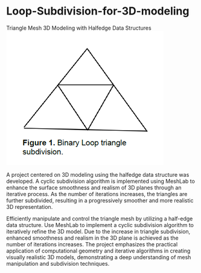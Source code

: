 # Loop-Subdivision-for-3D-modeling

Triangle Mesh 3D Modeling with Halfedge Data Structures
![image](https://github.com/bryanliao24/Loop-Subdivision-for-3D-modeling/blob/main/img/1.PNG)
            
A project centered on 3D modeling using the halfedge data structure was developed. 
A cyclic subdivision algorithm is implemented using MeshLab to enhance the surface smoothness and realism of 3D planes through an iterative process.
As the number of iterations increases, the triangles are further subdivided, resulting in a progressively smoother and more realistic 3D representation.



Efficiently manipulate and control the triangle mesh by utilizing a half-edge data structure.
Use MeshLab to implement a cyclic subdivision algorithm to iteratively refine the 3D model.
Due to the increase in triangle subdivision, enhanced smoothness and realism in the 3D plane is achieved as the number of iterations increases.
The project emphasizes the practical application of computational geometry and iterative algorithms in creating visually realistic 3D models, 
demonstrating a deep understanding of mesh manipulation and subdivision techniques.


